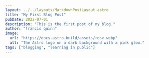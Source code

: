 ```yaml
---
layout: ../../layouts/MarkdownPostLayout.astro
title: "My First Blog Post"
pubDate: 2022-07-01
description: "This is the first post of my blog."
author: "francis quinn"
image:
  url: "https://docs.astro.build/assets/rose.webp"
  alt: "The Astro logo on a dark background with a pink glow."
tags: ["blogging", "learning in public"]
---
```


